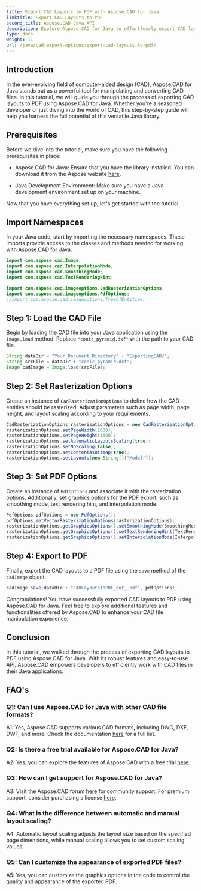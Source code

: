 ```yaml
---
title: Export CAD Layouts to PDF with Aspose.CAD for Java
linktitle: Export CAD Layouts to PDF
second_title: Aspose.CAD Java API
description: Explore Aspose.CAD for Java to effortlessly export CAD layouts to PDF. Efficient, reliable, and developer-friendly.
type: docs
weight: 11
url: /java/cad-export-options/export-cad-layouts-to-pdf/
---
```

## Introduction

In the ever-evolving field of computer-aided design (CAD), Aspose.CAD for Java stands out as a powerful tool for manipulating and converting CAD files. In this tutorial, we will guide you through the process of exporting CAD layouts to PDF using Aspose.CAD for Java. Whether you're a seasoned developer or just diving into the world of CAD, this step-by-step guide will help you harness the full potential of this versatile Java library.

## Prerequisites

Before we dive into the tutorial, make sure you have the following prerequisites in place:

- Aspose.CAD for Java: Ensure that you have the library installed. You can download it from the Aspose website [here](https://releases.aspose.com/cad/java/).

- Java Development Environment: Make sure you have a Java development environment set up on your machine.

Now that you have everything set up, let's get started with the tutorial.

## Import Namespaces

In your Java code, start by importing the necessary namespaces. These imports provide access to the classes and methods needed for working with Aspose.CAD for Java.

```java
import com.aspose.cad.Image;
import com.aspose.cad.InterpolationMode;
import com.aspose.cad.SmoothingMode;
import com.aspose.cad.TextRenderingHint;

import com.aspose.cad.imageoptions.CadRasterizationOptions;
import com.aspose.cad.imageoptions.PdfOptions;
//import com.aspose.cad.imageoptions.TypeOfEntities;
```

## Step 1: Load the CAD File

Begin by loading the CAD file into your Java application using the `Image.load` method. Replace `"conic_pyramid.dxf"` with the path to your CAD file.

```java
String dataDir = "Your Document Directory" + "ExportingCAD/";
String srcFile = dataDir + "conic_pyramid.dxf";
Image cadImage = Image.load(srcFile);
```

## Step 2: Set Rasterization Options

Create an instance of `CadRasterizationOptions` to define how the CAD entities should be rasterized. Adjust parameters such as page width, page height, and layout scaling according to your requirements.

```java
CadRasterizationOptions rasterizationOptions = new CadRasterizationOptions();
rasterizationOptions.setPageWidth(1600);
rasterizationOptions.setPageHeight(1600);
rasterizationOptions.setAutomaticLayoutsScaling(true);
rasterizationOptions.setNoScaling(false);
rasterizationOptions.setContentAsBitmap(true);
rasterizationOptions.setLayouts(new String[]{"Model"});
```

## Step 3: Set PDF Options

Create an instance of `PdfOptions` and associate it with the rasterization options. Additionally, set graphics options for the PDF export, such as smoothing mode, text rendering hint, and interpolation mode.

```java
PdfOptions pdfOptions = new PdfOptions();
pdfOptions.setVectorRasterizationOptions(rasterizationOptions);
rasterizationOptions.getGraphicsOptions().setSmoothingMode(SmoothingMode.HighQuality);
rasterizationOptions.getGraphicsOptions().setTextRenderingHint(TextRenderingHint.AntiAliasGridFit);
rasterizationOptions.getGraphicsOptions().setInterpolationMode(InterpolationMode.HighQualityBicubic);
```

## Step 4: Export to PDF

Finally, export the CAD layouts to a PDF file using the `save` method of the `cadImage` object.

```java
cadImage.save(dataDir + "CADLayoutsToPDF_out_.pdf", pdfOptions);
```

Congratulations! You have successfully exported CAD layouts to PDF using Aspose.CAD for Java. Feel free to explore additional features and functionalities offered by Aspose.CAD to enhance your CAD file manipulation experience.

## Conclusion

In this tutorial, we walked through the process of exporting CAD layouts to PDF using Aspose.CAD for Java. With its robust features and easy-to-use API, Aspose.CAD empowers developers to efficiently work with CAD files in their Java applications.

## FAQ's

### Q1: Can I use Aspose.CAD for Java with other CAD file formats?

A1: Yes, Aspose.CAD supports various CAD formats, including DWG, DXF, DWF, and more. Check the documentation [here](https://reference.aspose.com/cad/java/) for a full list.

### Q2: Is there a free trial available for Aspose.CAD for Java?

A2: Yes, you can explore the features of Aspose.CAD with a free trial [here](https://releases.aspose.com/).

### Q3: How can I get support for Aspose.CAD for Java?

A3: Visit the Aspose.CAD forum [here](https://forum.aspose.com/c/cad/19) for community support. For premium support, consider purchasing a license [here](https://purchase.aspose.com/buy).

### Q4: What is the difference between automatic and manual layout scaling?

A4: Automatic layout scaling adjusts the layout size based on the specified page dimensions, while manual scaling allows you to set custom scaling values.

### Q5: Can I customize the appearance of exported PDF files?

A5: Yes, you can customize the graphics options in the code to control the quality and appearance of the exported PDF.
